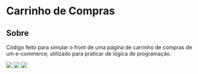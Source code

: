 <h1>Carrinho de Compras</h1>
<h2>Sobre</h2>
<p>Código feito para simular o front de uma página de carrinho de compras de um e-commerce, utilizado para praticar de lógica de programação.</p>
<div>
  <img src="https://img.shields.io/badge/HTML-239120?style=for-the-badge&logo=html5&logoColor=white">
  <img src="https://img.shields.io/badge/CSS-239120?&style=for-the-badge&logo=css3&logoColor=white">
  <img src="https://img.shields.io/badge/JavaScript-F7DF1E?style=for-the-badge&logo=javascript&logoColor=black">
</div>
